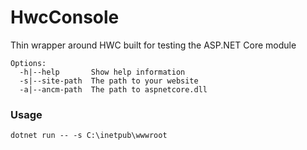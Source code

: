 # HwcConsole
Thin wrapper around HWC built for testing the ASP.NET Core module

```
Options:
  -h|--help       Show help information
  -s|--site-path  The path to your website
  -a|--ancm-path  The path to aspnetcore.dll
  ```
  
  ### Usage
  
  ```
  dotnet run -- -s C:\inetpub\wwwroot
  ```
